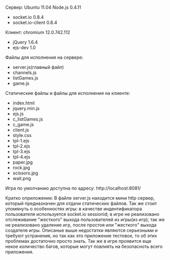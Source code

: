 Сервер:
Ubuntu 11.04
Node.js 0.4.11
 - socket.io 0.8.4
 - socket.io-client 0.8.4

Клиент:
chromium 12.0.742.112
 - jQuery 1.6.4
 - ejs-dev 1.0
 
Файлы
для исполнения на сервере:
 - server.js(главный файл)
 - channels.js
 - listGames.js
 - game.js

Статические файлы и файлы для исполнения на клиенте:
 - index.html
 - jquery.min.js
 - ejs.js
 - c_listGames.js
 - c_game.js
 - client.js
 - style.css
 - tpl-1.ejs
 - tpl-2.ejs
 - tpl-3.ejs
 - tpl-4.ejs
 - paper.jpg
 - rock.jpg
 - scissors.jpg
 - wait.png

Игра по умолчанию доступна по адресу: http://localhost:8081/

Кратко оприложении:
В файле server.js находится мини http сервер, который предназначен для отдачи статических файлов. Так же стоит упомянуть о особенностях игры: в качестве индентификатора пользователя используется socket.io sessionid; в игре не реализовано отслеживание "жесткого" выхода пользователей из игры(из игр); так же не реализовано удаление игр, после простоя или "жесткого" выхода создателя игры. Описаные выше недостатки являются серьезными и требуют устранения, но так как это приложение тестовое, то об этих проблемах достаточно просто знать. Так же в игре проявится еще некое количество багов, которые могут повлиять на безопасноть всего приложения.
